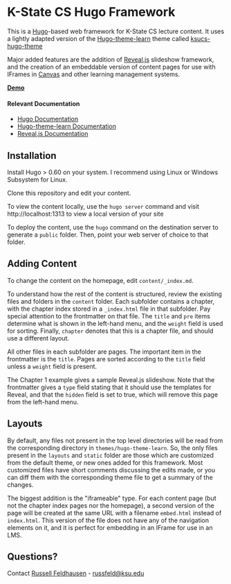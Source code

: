 # K-State CS Hugo Framework

This is a [Hugo](https://gohugo.io/)-based web framework for K-State CS lecture content. It uses a lightly adapted version of the [Hugo-theme-learn](https://learn.netlify.com/en/) theme called [ksucs-hugo-theme](https://github.com/russfeld/ksucs-hugo-theme)

Major added features are the addition of [Reveal.js](https://github.com/hakimel/reveal.js/) slideshow framework, and the creation of an embeddable version of content pages for use with IFrames in [Canvas](https://www.instructure.com/) and other learning management systems.

**[Demo](https://ksucs-hugo.russfeld.me)**

#### Relevant Documentation

* [Hugo Documentation](https://gohugo.io/documentation/)
* [Hugo-theme-learn Documentation](https://learn.netlify.com/en/)
* [Reveal.js Documentation](https://github.com/hakimel/reveal.js/)

## Installation

Install Hugo > 0.60 on your system. I recommend using Linux or Windows Subsystem for Linux.

Clone this repository and edit your content.

To view the content locally, use the `hugo server` command and visit http://localhost:1313 to view a local version of your site

To deploy the content, use the `hugo` command on the destination server to generate a `public` folder. Then, point your web server of choice to that folder.

## Adding Content

To change the content on the homepage, edit `content/_index.md`.

To understand how the rest of the content is structured, review the existing files and folders in the `content` folder. Each subfolder contains a chapter, with the chapter index stored in a `_index.html` file in that subfolder. Pay special attention to the frontmatter on that file. The `title` and `pre` items determine what is shown in the left-hand menu, and the `weight` field is used for sorting. Finally, `chapter` denotes that this is a chapter file, and should use a different layout.

All other files in each subfolder are pages. The important item in the frontmatter is the `title`. Pages are sorted according to the `title` field unless a `weight` field is present.

The Chapter 1 example gives a sample Reveal.js slideshow. Note that the frontmatter gives a `type` field stating that it should use the templates for Reveal, and that the `hidden` field is set to true, which will remove this page from the left-hand menu.

## Layouts

By default, any files not present in the top level directories will be read from the corresponding directory in `themes/hugo-theme-learn`. So, the only files present in the `layouts` and `static` folder are those which are customized from the default theme, or new ones added for this framework. Most customized files have short comments discussing the edits made, or you can diff them with the corresponding theme file to get a summary of the changes.

The biggest addition is the "iframeable" type. For each content page (but not the chapter index pages nor the homepage), a second version of the page will be created at the same URL with a filename `embed.html` instead of `index.html`. This version of the file does not have any of the navigation elements on it, and it is perfect for embedding in an IFrame for use in an LMS.

## Questions?

Contact [Russell Feldhausen](https://russfeld.me) - russfeld@ksu.edu
